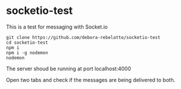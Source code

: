 # socketio-test

This is a test for messaging with Socket.io

```
git clone https://github.com/debora-rebelatto/socketio-test
cd socketio-test
npm i
npm i -g nodemon
nodemon
```
The server shoud be running at port localhost:4000

Open two tabs and check if the messages are being delivered to both.
